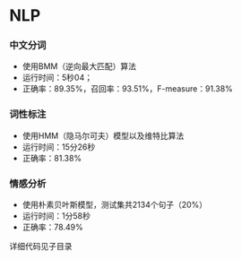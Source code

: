 # NLP
### 中文分词
- 使用BMM（逆向最大匹配）算法  
- 运行时间：5秒04；
- 正确率：89.35%，召回率：93.51%，F-measure：91.38%
### 词性标注
- 使用HMM（隐马尔可夫）模型以及维特比算法
- 运行时间：15分26秒
- 正确率：81.38% 
### 情感分析  
- 使用朴素贝叶斯模型，测试集共2134个句子（20%）
- 运行时间：1分58秒
- 正确率：78.49%  

详细代码见子目录
